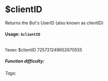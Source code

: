 # $clientID
Returns the Bot's UserID (also known as clientID)

#### Usage: `$clientID`

<br/>
<discord-messages>
	<discord-message :bot="false" role-color="#ffcc9a" author="Member">
		!!exec $clientID
	</discord-message>
	<discord-message :bot="true" role-color="#0099ff" author="Custom Command" avatar="https://media.discordapp.net/avatars/725721249652670555/781224f90c3b841ba5b40678e032f74a.webp">
		725721249652670555
	</discord-message>
</discord-messages>

##### Function difficulty: <Badge type="tip" text="Easy" vertical="middle" /> 
###### Tags: <Badge type="tip" text="bots" vertical="middle" /> <Badge type="tip" text="ID" vertical="middle" /> <Badge type="tip" text="user ID" vertical="middle" /> <Badge type="tip" text="Custom Command" vertical="middle" />
